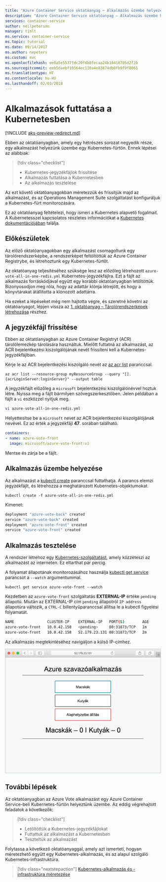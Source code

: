 ```yaml
---
title: "Azure Container Service oktatóanyag – Alkalmazás üzembe helyezése"
description: "Azure Container Service oktatóanyag – Alkalmazás üzembe helyezése"
services: container-service
author: neilpeterson
manager: timlt
ms.service: container-service
ms.topic: tutorial
ms.date: 09/14/2017
ms.author: nepeters
ms.custom: mvc
ms.openlocfilehash: ee8a5e5537fdc20fdb8fecaa24b18418705d2f2b
ms.sourcegitcommit: eeb5daebf10564ec110a4e83874db0fb9f9f8061
ms.translationtype: HT
ms.contentlocale: hu-HU
ms.lasthandoff: 02/03/2018
---
```

# <a name="run-applications-in-kubernetes"></a>Alkalmazások futtatása a Kubernetesben

[!INCLUDE [aks-preview-redirect.md](../../../includes/aks-preview-redirect.md)]

Ebben az oktatóanyagban, amely egy hétrészes sorozat negyedik része, egy alkalmazást helyezünk üzembe egy Kubernetes-fürtön. Ennek lépései az alábbiak:

> [!div class="checklist"]
> * Kubernetes-jegyzékfájlok frissítése
> * Alkalmazás futtatása a Kubernetesben
> * Az alkalmazás tesztelése

Az ezt követő oktatóanyagokban méretezzük és frissítjük majd az alkalmazást, és az Operations Management Suite szolgáltatást konfiguráljuk a Kubernetes-fürt monitorozására.

Ez az oktatóanyag feltételezi, hogy ismeri a Kubernetes alapvető fogalmait. A Kubernetesszel kapcsolatos részletes információkat a [Kubernetes dokumentációjában](https://kubernetes.io/docs/home/) találja.

## <a name="before-you-begin"></a>Előkészületek

Az előző oktatóanyagokban egy alkalmazást csomagoltunk egy tárolórendszerképbe, a rendszerképet feltöltöttük az Azure Container Registrybe, és létrehoztunk egy Kubernetes-fürtöt. 

Az oktatóanyag teljesítéséhez szüksége lesz az előzőleg létrehozott `azure-vote-all-in-one-redis.yml` Kubernetes-jegyzékfájlra. Ezt a fájlt az alkalmazás forráskódjával együtt egy korábbi oktatóanyagban letöltöttük. Bizonyosodjon meg róla, hogy az adattár klónja létrejött, és hogy a könyvtárakat átállította a klónozott adattárra.

Ha ezeket a lépéseket még nem hajtotta végre, és szeretné követni az oktatóanyagot, lépjen vissza az [1. oktatóanyag – Tárolórendszerképek létrehozása](./container-service-tutorial-kubernetes-prepare-app.md) részhez. 

## <a name="update-manifest-file"></a>A jegyzékfájl frissítése

Ebben az oktatóanyagban az Azure Container Registryt (ACR) tárolólemezkép tárolására használtuk. Mielőtt futtatná az alkalmazást, az ACR bejelentkezési kiszolgálójának nevét frissíteni kell a Kubernetes-jegyzékfájlban.

Kérje le az ACR bejelentkezési kiszolgáló nevét az [az acr list](/cli/azure/acr#az_acr_list) paranccsal.

```azurecli-interactive
az acr list --resource-group myResourceGroup --query "[].{acrLoginServer:loginServer}" --output table
```

A jegyzékfájlt előzőleg a `microsoft` bejelentkezési kiszolgálónévvel hoztuk létre. Nyissa meg a fájlt bármilyen szövegszerkesztőben. Jelen példában a fájlt a `vi` eszközzel nyitjuk meg.

```bash
vi azure-vote-all-in-one-redis.yml
```

Helyettesítse be a `microsoft` nevet az ACR bejelentkezési kiszolgálójának nevével. Ez az érték a jegyzékfájl **47**. sorában található.

```yaml
containers:
- name: azure-vote-front
  image: microsoft/azure-vote-front:v1
```

Mentse és zárja be a fájlt.

## <a name="deploy-application"></a>Alkalmazás üzembe helyezése

Az alkalmazást a [kubectl create](https://kubernetes.io/docs/user-guide/kubectl/v1.6/#create) paranccsal futtathatja. A parancs elemzi jegyzékfájlt, és létrehozza a meghatározott Kubernetes-objektumokat.

```azurecli-interactive
kubectl create -f azure-vote-all-in-one-redis.yml
```

Kimenet:

```bash
deployment "azure-vote-back" created
service "azure-vote-back" created
deployment "azure-vote-front" created
service "azure-vote-front" created
```

## <a name="test-application"></a>Alkalmazás tesztelése

A rendszer létrehoz egy [Kubernetes-szolgáltatást](https://kubernetes.io/docs/concepts/services-networking/service/), amely közzéteszi az alkalmazást az interneten. Ez eltarthat pár percig. 

A folyamat állapotának monitorozásához használja [kubectl get service](https://review.docs.microsoft.com/azure/container-service/container-service-kubernetes-walkthrough?branch=pr-en-us-17681) parancsot a `--watch` argumentummal.

```azurecli-interactive
kubectl get service azure-vote-front --watch
```

Kezdetben az `azure-vote-front` szolgáltatás **EXTERNAL-IP** értéke `pending` állapotú. Miután az EXTERNAL-IP cím `pending` állapotról `IP address` állapotúra változik, a `CTRL-C` billentyűparanccsal állítsa le a kubectl figyelési folyamatát.

```bash
NAME               CLUSTER-IP    EXTERNAL-IP   PORT(S)        AGE
azure-vote-front   10.0.42.158   <pending>     80:31873/TCP   1m
azure-vote-front   10.0.42.158   52.179.23.131 80:31873/TCP   2m
```

Az alkalmazás megtekintéséhez navigáljon a külső IP-címhez.

![Egy Azure-beli Kubernetes-fürt képe](media/container-service-kubernetes-tutorials/azure-vote.png)

## <a name="next-steps"></a>További lépések

Az oktatóanyagban az Azure Vote alkalmazást egy Azure Container Service-beli Kubernetes-fürtön helyeztünk üzembe. Az eddig végrehajtott feladatok a következők:  

> [!div class="checklist"]
> * Letöltöttük a Kubernetes-jegyzékfájlokat
> * Futtattuk az alkalmazást a Kubernetesben
> * Teszteltük az alkalmazást

Folytassa a következő oktatóanyaggal, amely azt ismerteti, hogyan méretezhető együtt egy Kubernetes-alkalmazás, és az alapul szolgáló Kubernetes-infrastruktúra. 

> [!div class="nextstepaction"]
> [Kubernetes-alkalmazás és -infrastruktúra méretezése](./container-service-tutorial-kubernetes-scale.md)